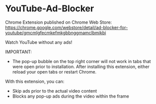# YouTube-Ad-Blocker
Chrome Extension published on Chrome Web Store: https://chrome.google.com/webstore/detail/ad-blocker-for-youtube/gmcmlgfecmkefmkgbbnggmamclbmikbi 

Watch YouTube without any ads!

IMPORTANT:
 - The pop-up bubble on the top right corner will not work in tabs that were open prior to installation. After installing this extension, either reload your open tabs or restart Chrome.

With this extension, you can:
 - Skip ads prior to the actual video content
 - Blocks any pop-up ads during the video within the frame
